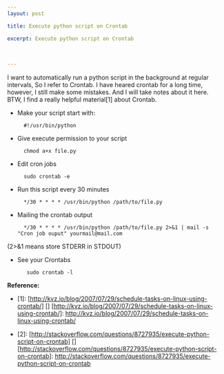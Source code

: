 ```yaml
---
layout: post

title: Execute python script on Crontab

excerpt: Execute python script on Crontab
 
 
 
---
```


I want to automatically run a python script in the background at regular intervals, So I refer to Crontab. I have heared crontab for a long time, however, I still make some mistakes. And I will take notes about it here. BTW, I find a really helpful material\[1\] about Crontab. 

* Make your script start with:

        #!/usr/bin/python
* Give execute permission to your script

        chmod a+x file.py
* Edit cron jobs

        sudo crontab -e
* Run this script every 30 minutes

        */30 * * * * /usr/bin/python /path/to/file.py
* Mailing the crontab output

        */30 * * * * /usr/bin/python /path/to/file.py 2>&1 | mail -s "Cron job ouput" yourmail@mail.com

 (2>&1 means store STDERR in STDOUT)
 
* See your Crontabs

         sudo crontab -l
    
**Reference:**

* \[1\]: [http://kvz.io/blog/2007/07/29/schedule-tasks-on-linux-using-crontab/] []
[http://kvz.io/blog/2007/07/29/schedule-tasks-on-linux-using-crontab/]: http://kvz.io/blog/2007/07/29/schedule-tasks-on-linux-using-crontab/

* \[2\]: [http://stackoverflow.com/questions/8727935/execute-python-script-on-crontab] []
[http://stackoverflow.com/questions/8727935/execute-python-script-on-crontab]: http://stackoverflow.com/questions/8727935/execute-python-script-on-crontab
